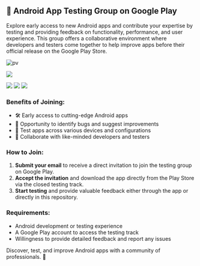 ## 📱 Android App Testing Group on Google Play

Explore early access to new Android apps and contribute your expertise by testing and providing feedback on functionality, performance, and user experience. This group offers a collaborative environment where developers and testers come together to help improve apps before their official release on the Google Play Store.

<div align="start">

![pv](https://pageview.vercel.app/?github_user=AndroidWithRossyn)

<a href="https://groups.google.com/g/android-testers-community"><img src="https://img.shields.io/badge/Become Tester-PlayStore Apps-red"></a>

<a href="https://t.me/banrossyn" target="_blank"><img src="https://img.shields.io/badge/Telegram-26A5E4.svg?logo=Telegram&logoColor=white"></a>
<a href="https://wa.me/+919694260426/" target="_blank"><img src="https://img.shields.io/badge/WhatsApp-25D366.svg?logo=WhatsApp&logoColor=white"></a>
<a href="mailto:banrossyn@gmail.com"><img src="https://img.shields.io/badge/Gmail-EA4335.svg?logo=Gmail&logoColor=white"></a>

</div>

### Benefits of Joining:
- 🛠 Early access to cutting-edge Android apps
- 🐛 Opportunity to identify bugs and suggest improvements
- 📱 Test apps across various devices and configurations
- 🤝 Collaborate with like-minded developers and testers

### How to Join:
1. **Submit your email** to receive a direct invitation to join the testing group on Google Play.
2. **Accept the invitation** and download the app directly from the Play Store via the closed testing track.
3. **Start testing** and provide valuable feedback either through the app or directly in this repository.

### Requirements:
- Android development or testing experience
- A Google Play account to access the testing track
- Willingness to provide detailed feedback and report any issues

Discover, test, and improve Android apps with a community of professionals. 🚀
